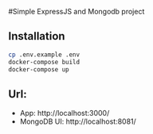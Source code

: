 #Simple ExpressJS and Mongodb project

## Installation
```bash
cp .env.example .env
docker-compose build
docker-compose up
```
## Url:
- App: http://localhost:3000/
- MongoDB UI: http://localhost:8081/
